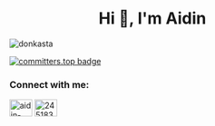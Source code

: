 <h1 align="center">Hi 👋, I'm Aidin</h1>
<p align="left"> <img src="https://komarev.com/ghpvc/?username=donkasta&label=Profile%20views&color=0e75b6&style=flat" alt="donkasta" /> </p>

[![committers.top badge](https://user-badge.committers.top/kyrgyzstan_private/Donkasta.svg)](https://user-badge.committers.top/kyrgyzstan_private/Donkasta)
<h3 align="left">Connect with me:</h3>
<p align="left">
<a href="https://linkedin.com/in/aidin-almasbekov/" target="blank"><img align="center" src="https://raw.githubusercontent.com/rahuldkjain/github-profile-readme-generator/master/src/images/icons/Social/linked-in-alt.svg" alt="aidin-almasbekov/" height="30" width="40" /></a>
<a href="https://stackoverflow.com/users/24518357" target="blank"><img align="center" src="https://raw.githubusercontent.com/rahuldkjain/github-profile-readme-generator/master/src/images/icons/Social/stack-overflow.svg" alt="24518357" height="30" width="40" /></a>
</p>
